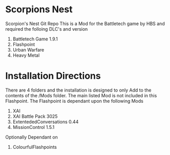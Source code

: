 # Scorpions Nest
Scorpion's Nest Git Repo
This is a Mod for the Battletech game by HBS and required the folloing DLC's and version

1. Battletech Game 1.9.1
2. Flashpoint
3. Urban Warfare
4. Heavy Metal

# Installation Directions

There are 4 folders and the installation is designed to only Add to the contents of the /Mods folder. The main listed Mod is not included in this Flashpoint.  The Flashpoint is dependant upon the following Mods
1. XAI
2. XAI Battle Pack 3025
3. ExtentededConversations 0.44
4. MissionControl 1.5.1

Optionally Dependant on 
1. ColourfulFlashpoints
